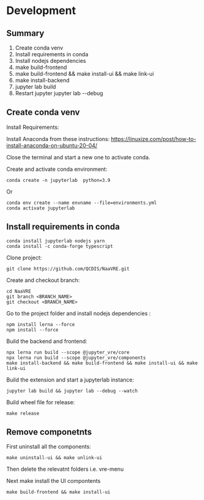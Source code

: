 # Development 


## Summary 

1. Create conda venv
2. Install requirements in conda 
3. Install nodejs dependencies
4. make build-frontend
5. make build-frontend && make install-ui && make link-ui
6. make install-backend 
7. jupyter lab build
8. Restart jupyter jupyter lab --debug  

## Create conda venv

Install Requirements: 

Install Anaconda from these instructions: https://linuxize.com/post/how-to-install-anaconda-on-ubuntu-20-04/

Close the terminal and start a new one to activate conda.

Create and activate conda environment:
```shell
conda create -n jupyterlab  python=3.9 
```
Or
```shell
conda env create --name envname --file=environments.yml
conda activate jupyterlab
```

## Install requirements in conda 
```shell
conda install jupyterlab nodejs yarn
conda install -c conda-forge typescript 
```

Clone project:
```shell
git clone https://github.com/QCDIS/NaaVRE.git
```

Create and checkout branch:
```shell
cd NaaVRE
git branch <BRANCH_NAME>
git checkout <BRANCH_NAME>
```

Go to the project folder and install nodejs dependencies :
```shell 
npm install lerna --force
npm install --force
```
Build the backend and frontend:
```shell
npx lerna run build --scope @jupyter_vre/core
npx lerna run build --scope @jupyter_vre/components
make install-backend && make build-frontend && make install-ui && make link-ui
```

Build the extension  and start a jupyterlab instance:
```shell
jupyter lab build && jupyter lab --debug --watch
```

Build wheel file for release:
```shell
make release
```

## Remove componetnts

First uninstall all the components:
```
make uninstall-ui && make unlink-ui
```

Then delete the relevatnt folders i.e. vre-menu

Next make install the UI compontents 

```
make build-frontend && make install-ui
```
